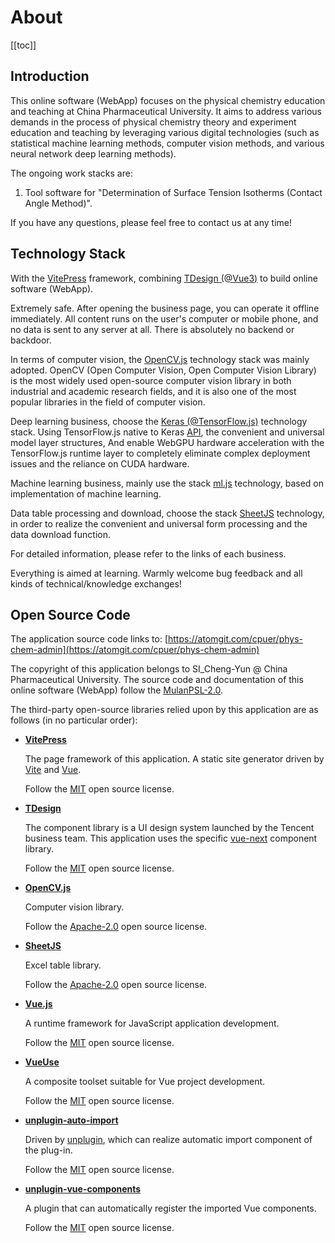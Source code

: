 # About

[[toc]]

## Introduction

This online software (WebApp) focuses on the physical chemistry education and teaching at China Pharmaceutical University. It aims to address various demands in the process of physical chemistry theory and experiment education and teaching by leveraging various digital technologies (such as statistical machine learning methods, computer vision methods, and various neural network deep learning methods).

The ongoing work stacks are:

1. Tool software for "Determination of Surface Tension Isotherms (Contact Angle Method)".

If you have any questions, please feel free to contact us at any time!

## Technology Stack

With the [VitePress](https://vitepress.dev/zh/) framework, combining [TDesign (@Vue3)](https://tdesign.tencent.com) to build online software (WebApp).

Extremely safe. After opening the business page, you can operate it offline immediately. All content runs on the user's computer or mobile phone, and no data is sent to any server at all. There is absolutely no backend or backdoor.

In terms of computer vision, the [OpenCV.js](https://opencv.ac.cn/) technology stack was mainly adopted. OpenCV (Open Computer Vision, Open Computer Vision Library) is the most widely used open-source computer vision library in both industrial and academic research fields, and it is also one of the most popular libraries in the field of computer vision.

Deep learning business, choose the [Keras (@TensorFlow.js)](https://tensorflow.google.cn/js?hl=zh-cn) technology stack. Using TensorFlow.js native to Keras [API](https://js.tensorflow.org/api/latest/?hl=zh-cn), the convenient and universal model layer structures, And enable WebGPU hardware acceleration with the TensorFlow.js runtime layer to completely eliminate complex deployment issues and the reliance on CUDA hardware.

Machine learning business, mainly use the stack [ml.js](https://github.com/mljs/ml) technology, based on implementation of machine learning.

Data table processing and download, choose the stack [SheetJS](https://docs.sheetjs.com/) technology, in order to realize the convenient and universal form processing and the data download function.

For detailed information, please refer to the links of each business.

Everything is aimed at learning. Warmly welcome bug feedback and all kinds of technical/knowledge exchanges!

## Open Source Code

The application source code links to: [https://atomgit.com/cpuer/phys-chem-admin](https://atomgit.com/cpuer/phys-chem-admin)

The copyright of this application belongs to SI_Cheng-Yun @ China Pharmaceutical University. The source code and documentation of this online software (WebApp) follow the [MulanPSL-2.0](https://license.coscl.org.cn/MulanPSL2).

The third-party open-source libraries relied upon by this application are as follows (in no particular order):

- [**VitePress**](https://vitepress.dev/)

  The page framework of this application. A static site generator driven by [Vite](https://cn.vitejs.dev/) and [Vue](https://cn.vuejs.org/).

  Follow the [MIT](/LICENSES/vitepress.txt) open source license.

- [**TDesign**](https://tdesign.tencent.com/)

  The component library is a UI design system launched by the Tencent business team. This application uses the specific [vue-next](https://tdesign.tencent.com/vue-next/overview) component library.

  Follow the [MIT](/LICENSES/vitepress.txt) open source license.

- [**OpenCV.js**](https://docs.opencv.org/4.12.0/d5/d10/tutorial_js_root.html)

  Computer vision library.

  Follow the [Apache-2.0](/LICENSES/opencv.txt) open source license.

- [**SheetJS**](https://docs.sheetjs.com/)

  Excel table library.

  Follow the [Apache-2.0](/LICENSES/opencv.txt) open source license.

- [**Vue.js**](https://cn.vuejs.org/)

  A runtime framework for JavaScript application development.

  Follow the [MIT](/LICENSES/vitepress.txt) open source license.

- [**VueUse**](https://vueuse.org/)

  A composite toolset suitable for Vue project development.

  Follow the [MIT](/LICENSES/vitepress.txt) open source license.

- [**unplugin-auto-import**](https://www.npmjs.com/package/unplugin-auto-import)

  Driven by [unplugin](https://unplugin.unjs.io/), which can realize automatic import component of the plug-in.

  Follow the [MIT](/LICENSES/vitepress.txt) open source license.

- [**unplugin-vue-components**](https://www.npmjs.com/package/unplugin-vue-components)

  A plugin that can automatically register the imported Vue components.

  Follow the [MIT](/LICENSES/vitepress.txt) open source license.
